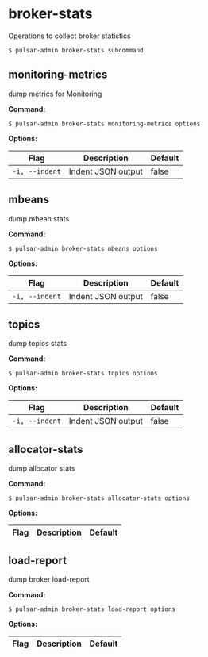 # broker-stats

Operations to collect broker statistics


```shell
$ pulsar-admin broker-stats subcommand
```



## monitoring-metrics

dump metrics for Monitoring

**Command:**

```shell
$ pulsar-admin broker-stats monitoring-metrics options
```

**Options:**

|Flag|Description|Default|
|---|---|---|
| `-i, --indent` | Indent JSON output|false||


## mbeans

dump mbean stats

**Command:**

```shell
$ pulsar-admin broker-stats mbeans options
```

**Options:**

|Flag|Description|Default|
|---|---|---|
| `-i, --indent` | Indent JSON output|false||


## topics

dump topics stats

**Command:**

```shell
$ pulsar-admin broker-stats topics options
```

**Options:**

|Flag|Description|Default|
|---|---|---|
| `-i, --indent` | Indent JSON output|false||


## allocator-stats

dump allocator stats

**Command:**

```shell
$ pulsar-admin broker-stats allocator-stats options
```

**Options:**

|Flag|Description|Default|
|---|---|---|


## load-report

dump broker load-report

**Command:**

```shell
$ pulsar-admin broker-stats load-report options
```

**Options:**

|Flag|Description|Default|
|---|---|---|

